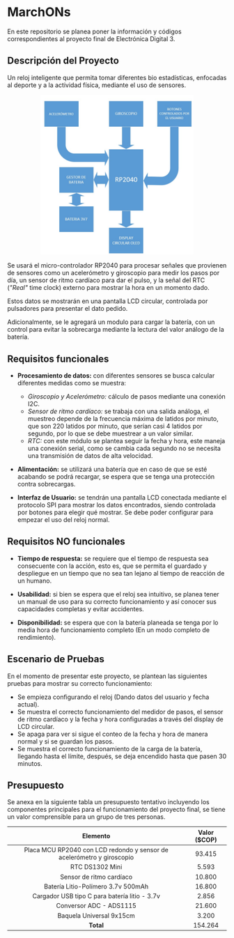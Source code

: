 # MarchONs

En este repositorio se planea poner la información y códigos correspondientes al proyecto final de Electrónica Digital 3.

## Descripción del Proyecto

Un reloj inteligente que permita tomar diferentes bio estadísticas, enfocadas al deporte y a la actividad física, mediante el uso de sensores.

<div align='center'>
<img src="./Recursos_adicionales/Diag_bloques.jpg" alt="Diagrama de Bloques" width="350"/>
</div>

Se usará el micro-controlador RP2040 para procesar señales que provienen de sensores como un acelerómetro y giroscopio para medir los pasos por día, un sensor de ritmo cardíaco para dar el pulso, y la señal del RTC (*"Real"* time clock) externo para mostrar la hora en un momento dado.

Estos datos se mostrarán en una pantalla LCD circular, controlada por pulsadores para presentar el dato pedido.

Adicionalmente, se le agregará un modulo para cargar la batería, con un control para evitar la sobrecarga mediante la lectura del valor análogo de la batería.

## Requisitos funcionales

- **Procesamiento de datos:** con diferentes sensores se busca calcular diferentes medidas como se muestra:
  - *Giroscopio y Acelerómetro:* cálculo de pasos mediante una conexión I2C.
  - *Sensor de ritmo cardíaco:* se trabaja con una salida análoga, el muestreo depende de la frecuencia máxima de latidos por minuto, que son 220 latidos por minuto, que serían casi 4 latidos por segundo, por lo que se debe muestrear a un valor similar.
  - *RTC:* con este módulo se plantea seguir la fecha y hora, este maneja una conexión serial, como se cambia cada segundo no se necesita una transmisión de datos de alta velocidad.

- **Alimentación:** se utilizará una batería que en caso de que se esté acabando se podrá recargar, se espera que se tenga una protección contra sobrecargas.

- **Interfaz de Usuario:** se tendrán una pantalla LCD conectada mediante el protocolo SPI para mostrar los datos encontrados, siendo controlada por botones para elegir qué mostrar. Se debe poder configurar para empezar el uso del reloj normal.

## Requisitos NO funcionales

- **Tiempo de respuesta:** se requiere que el tiempo de respuesta sea consecuente con la acción, esto es, que se permita el guardado y despliegue en un tiempo que no sea tan lejano al tiempo de reacción de un humano.
  
- **Usabilidad:** si bien se espera que el reloj sea intuitivo, se planea tener un manual de uso para su correcto funcionamiento y así conocer sus capacidades completas y evitar accidentes.
  
- **Disponibilidad:** se espera que con la batería planeada se tenga por lo media hora de funcionamiento completo (En un modo completo de rendimiento).

## Escenario de Pruebas

En el momento de presentar este proyecto, se plantean las siguientes pruebas para mostrar su correcto funcionamiento:

- Se empieza configurando el reloj (Dando datos del usuario y fecha actual).
- Se muestra el correcto funcionamiento del medidor de pasos, el sensor de ritmo cardíaco y la fecha y hora configuradas a través del display de LCD circular.
- Se apaga para ver si sigue el conteo de la fecha y hora de manera normal y si se guardan los pasos.
- Se muestra el correcto funcionamiento de la carga de la batería, llegando hasta el límite, después, se deja encendido hasta que pasen 30 minutos.


## Presupuesto

Se anexa en la siguiente tabla un presupuesto tentativo incluyendo los componentes principales para el funcionamiento del proyecto final, se tiene un valor comprensible para un grupo de tres personas.

| Elemento                                                               | Valor (\$COP)   |
|:----------------------------------------------------------------------:|:---------------:|
| Placa MCU RP2040 con LCD redondo y sensor de acelerómetro y giroscopio | 93.415          |
| RTC DS1302 Mini                                                        | 5.593           |
| Sensor de ritmo cardíaco                                               | 10.800          |
| Batería Litio-Polímero 3.7v 500mAh                                     | 16.800          |
| Cargador USB tipo C para batería litio - 3.7v                          | 2.856           |
| Conversor ADC - ADS1115                                                | 21.600          |
| Baquela Universal 9x15cm                                               | 3.200           |
| **Total**                                                              | 154.264         |